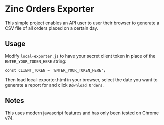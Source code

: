# Zinc Orders Exporter

This simple project enables an API user to user their browser to generate a CSV file of all orders placed on a certain day.

## Usage
Modify `local-exporter.js` to have your secret client token in place of the `ENTER_YOUR_TOKEN_HERE` string:
```
const CLIENT_TOKEN = 'ENTER_YOUR_TOKEN_HERE';
```
Then load local-exporter.html in your browser, select the date you want to generate a report for and click `Download Orders`.

## Notes
This uses modern javascript features and has only been tested on Chrome v74.